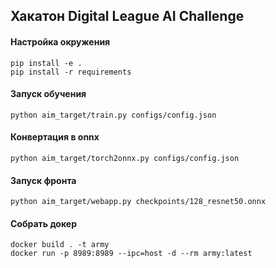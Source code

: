 ## Хакатон Digital League AI Challenge

#### Настройка окружения
```
pip install -e .
pip install -r requirements
```
#### Запуск обучения
```
python aim_target/train.py configs/config.json 
```

#### Конвертация в onnx
```
python aim_target/torch2onnx.py configs/config.json 
```

#### Запуск фронта
```
python aim_target/webapp.py checkpoints/128_resnet50.onnx
```

#### Собрать докер
```
docker build . -t army
docker run -p 8989:8989 --ipc=host -d --rm army:latest
```